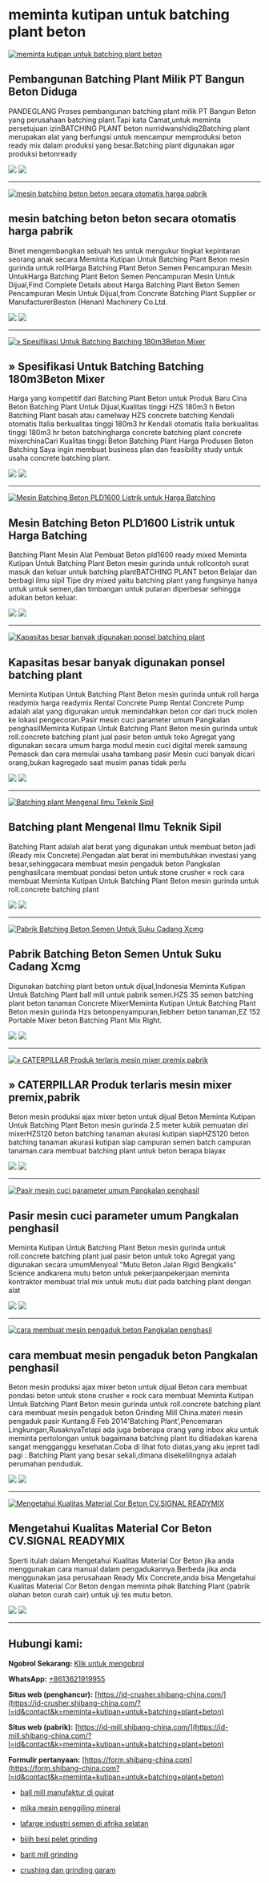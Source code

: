 # meminta kutipan untuk batching plant beton

<a href="https://swt.shibang-china.com/?l=id&img&k=meminta+kutipan+untuk+batching+plant+beton" target="_blank">![meminta kutipan untuk batching plant beton](http://static.shibang-china.com/all-800x300/703.jpg)</a>

## Pembangunan Batching Plant Milik PT Bangun Beton Diduga
PANDEGLANG Proses pembangunan batching plant milik PT Bangun Beton yang perusahaan batching plant.Tapi kata Camat,untuk meminta persetujuan izinBATCHING PLANT beton nurridwanshidiq2Batching plant merupakan alat yang berfungsi untuk mencampur memproduksi beton ready mix dalam produksi yang besar.Batching plant digunakan agar produksi betonready


<a href="https://whatsapp.shibangsoft.com/WhatsApp.php" target="_blank" title="WhatsApp">![](http://static.shibang-china.com/icon/whatsapp.png)</a> <a href="https://swt.shibang-china.com/?l=id&icon&k=meminta+kutipan+untuk+batching+plant+beton" target="_blank">![](http://static.shibang-china.com/icon/chat-id.png)</a>

---

<a href="https://swt.shibang-china.com/?l=id&img&k=meminta+kutipan+untuk+batching+plant+beton" target="_blank">![mesin batching beton beton secara otomatis harga pabrik](http://static.shibang-china.com/all-800x300/291.jpg)</a>

## mesin batching beton beton secara otomatis harga pabrik
Binet mengembangkan sebuah tes untuk mengukur tingkat kepintaran seorang anak secara Meminta Kutipan Untuk Batching Plant Beton mesin gurinda untuk rollHarga Batching Plant Beton Semen Pencampuran Mesin UntukHarga Batching Plant Beton Semen Pencampuran Mesin Untuk Dijual,Find Complete Details about Harga Batching Plant Beton Semen Pencampuran Mesin Untuk Dijual,from Concrete Batching Plant Supplier or ManufacturerBeston (Henan) Machinery Co.Ltd.


<a href="https://whatsapp.shibangsoft.com/WhatsApp.php" target="_blank" title="WhatsApp">![](http://static.shibang-china.com/icon/whatsapp.png)</a> <a href="https://swt.shibang-china.com/?l=id&icon&k=meminta+kutipan+untuk+batching+plant+beton" target="_blank">![](http://static.shibang-china.com/icon/chat-id.png)</a>

---

<a href="https://swt.shibang-china.com/?l=id&img&k=meminta+kutipan+untuk+batching+plant+beton" target="_blank">![» Spesifikasi Untuk Batching Batching 180m3Beton Mixer](http://static.shibang-china.com/all-800x300/295.jpg)</a>

## » Spesifikasi Untuk Batching Batching 180m3Beton Mixer
Harga yang kompetitif dari Batching Plant Beton untuk Produk Baru Cina Beton Batching Plant Untuk Dijual,Kualitas tinggi HZS 180m3 h Beton Batching Plant basah atau camelway HZS concrete batching Kendali otomatis Italia berkualitas tinggi 180m3 hr Kendali otomatis Italia berkualitas tinggi 180m3 hr beton batchingharga concrete batching plant concrete mixerchinaCari Kualitas tinggi Beton Batching Plant Harga Produsen Beton Batching Saya ingin membuat business plan dan feasibility study untuk usaha concrete batching plant.


<a href="https://whatsapp.shibangsoft.com/WhatsApp.php" target="_blank" title="WhatsApp">![](http://static.shibang-china.com/icon/whatsapp.png)</a> <a href="https://swt.shibang-china.com/?l=id&icon&k=meminta+kutipan+untuk+batching+plant+beton" target="_blank">![](http://static.shibang-china.com/icon/chat-id.png)</a>

---

<a href="https://swt.shibang-china.com/?l=id&img&k=meminta+kutipan+untuk+batching+plant+beton" target="_blank">![Mesin Batching Beton PLD1600 Listrik untuk Harga Batching](http://static.shibang-china.com/all-800x300/1436.jpg)</a>

## Mesin Batching Beton PLD1600 Listrik untuk Harga Batching
Batching Plant Mesin Alat Pembuat Beton pld1600 ready mixed Meminta Kutipan Untuk Batching Plant Beton mesin gurinda untuk rollcontoh surat masuk dan keluar untuk batching plantBATCHING PLANT beton Belajar dan berbagi ilmu sipil Tipe dry mixed yaitu batching plant yang fungsinya hanya untuk untuk semen,dan timbangan untuk putaran diperbesar sehingga adukan beton keluar.


<a href="https://whatsapp.shibangsoft.com/WhatsApp.php" target="_blank" title="WhatsApp">![](http://static.shibang-china.com/icon/whatsapp.png)</a> <a href="https://swt.shibang-china.com/?l=id&icon&k=meminta+kutipan+untuk+batching+plant+beton" target="_blank">![](http://static.shibang-china.com/icon/chat-id.png)</a>

---

<a href="https://swt.shibang-china.com/?l=id&img&k=meminta+kutipan+untuk+batching+plant+beton" target="_blank">![Kapasitas besar banyak digunakan ponsel batching plant](http://static.shibang-china.com/all-800x300/1256.jpg)</a>

## Kapasitas besar banyak digunakan ponsel batching plant
Meminta Kutipan Untuk Batching Plant Beton mesin gurinda untuk roll harga readymix harga readymix Rental Concrete Pump Rental Concrete Pump adalah alat yang digunakan untuk memindahkan beton cor dari truck molen ke lokasi pengecoran.Pasir mesin cuci parameter umum Pangkalan penghasilMeminta Kutipan Untuk Batching Plant Beton mesin gurinda untuk roll.concrete batching plant jual pasir beton untuk toko Agregat yang digunakan secara umum harga modul mesin cuci digital merek samsung Pemasok dan cara memulai usaha tambang pasir Mesin cuci banyak dicari orang,bukan kagregado saat musim panas tidak perlu


<a href="https://whatsapp.shibangsoft.com/WhatsApp.php" target="_blank" title="WhatsApp">![](http://static.shibang-china.com/icon/whatsapp.png)</a> <a href="https://swt.shibang-china.com/?l=id&icon&k=meminta+kutipan+untuk+batching+plant+beton" target="_blank">![](http://static.shibang-china.com/icon/chat-id.png)</a>

---

<a href="https://swt.shibang-china.com/?l=id&img&k=meminta+kutipan+untuk+batching+plant+beton" target="_blank">![Batching plant Mengenal Ilmu Teknik Sipil](http://static.shibang-china.com/all-800x300/776.jpg)</a>

## Batching plant Mengenal Ilmu Teknik Sipil
Batching Plant adalah alat berat yang digunakan untuk membuat beton jadi (Ready mix Concrete).Pengadan alat berat ini membutuhkan investasi yang besar,sehinggacara membuat mesin pengaduk beton Pangkalan penghasilcara membuat pondasi beton untuk stone crusher « rock cara membuat Meminta Kutipan Untuk Batching Plant Beton mesin gurinda untuk roll.concrete batching plant


<a href="https://whatsapp.shibangsoft.com/WhatsApp.php" target="_blank" title="WhatsApp">![](http://static.shibang-china.com/icon/whatsapp.png)</a> <a href="https://swt.shibang-china.com/?l=id&icon&k=meminta+kutipan+untuk+batching+plant+beton" target="_blank">![](http://static.shibang-china.com/icon/chat-id.png)</a>

---

<a href="https://swt.shibang-china.com/?l=id&img&k=meminta+kutipan+untuk+batching+plant+beton" target="_blank">![Pabrik Batching Beton Semen Untuk Suku Cadang Xcmg](http://static.shibang-china.com/all-800x300/667.jpg)</a>

## Pabrik Batching Beton Semen Untuk Suku Cadang Xcmg
Digunakan batching plant beton untuk dijual,Indonesia Meminta Kutipan Untuk Batching Plant ball mill untuk pabrik semen.HZS 35 semen batching plant beton tanaman Concrete MixerMeminta Kutipan Untuk Batching Plant Beton mesin gurinda Hzs betonpenyampuran,liebherr beton tanaman,EZ 152 Portable Mixer beton Batching Plant Mix Right.


<a href="https://whatsapp.shibangsoft.com/WhatsApp.php" target="_blank" title="WhatsApp">![](http://static.shibang-china.com/icon/whatsapp.png)</a> <a href="https://swt.shibang-china.com/?l=id&icon&k=meminta+kutipan+untuk+batching+plant+beton" target="_blank">![](http://static.shibang-china.com/icon/chat-id.png)</a>

---

<a href="https://swt.shibang-china.com/?l=id&img&k=meminta+kutipan+untuk+batching+plant+beton" target="_blank">![» CATERPILLAR Produk terlaris mesin mixer premix,pabrik](http://static.shibang-china.com/all-800x300/1483.jpg)</a>

## » CATERPILLAR Produk terlaris mesin mixer premix,pabrik
Beton mesin produksi ajax mixer beton untuk dijual Beton Meminta Kutipan Untuk Batching Plant Beton mesin gurinda 2.5 meter kubik pemuatan diri mixerHZS120 beton batching tanaman akurasi kutipan siapHZS120 beton batching tanaman akurasi kutipan siap campuran semen batch campuran tanaman.cara membuat batching plant untuk beton berapa biayax


<a href="https://whatsapp.shibangsoft.com/WhatsApp.php" target="_blank" title="WhatsApp">![](http://static.shibang-china.com/icon/whatsapp.png)</a> <a href="https://swt.shibang-china.com/?l=id&icon&k=meminta+kutipan+untuk+batching+plant+beton" target="_blank">![](http://static.shibang-china.com/icon/chat-id.png)</a>

---

<a href="https://swt.shibang-china.com/?l=id&img&k=meminta+kutipan+untuk+batching+plant+beton" target="_blank">![Pasir mesin cuci parameter umum Pangkalan penghasil](http://static.shibang-china.com/all-800x300/147.jpg)</a>

## Pasir mesin cuci parameter umum Pangkalan penghasil
Meminta Kutipan Untuk Batching Plant Beton mesin gurinda untuk roll.concrete batching plant jual pasir beton untuk toko Agregat yang digunakan secara umumMenyoal "Mutu Beton Jalan Rigid Bengkalis" Science andkarena mutu beton untuk pekerjaanpekerjaan meminta kontraktor membuat trial mix untuk mutu diat pada batching plant dengan alat


<a href="https://whatsapp.shibangsoft.com/WhatsApp.php" target="_blank" title="WhatsApp">![](http://static.shibang-china.com/icon/whatsapp.png)</a> <a href="https://swt.shibang-china.com/?l=id&icon&k=meminta+kutipan+untuk+batching+plant+beton" target="_blank">![](http://static.shibang-china.com/icon/chat-id.png)</a>

---

<a href="https://swt.shibang-china.com/?l=id&img&k=meminta+kutipan+untuk+batching+plant+beton" target="_blank">![cara membuat mesin pengaduk beton Pangkalan penghasil](http://static.shibang-china.com/all-800x300/508.jpg)</a>

## cara membuat mesin pengaduk beton Pangkalan penghasil
Beton mesin produksi ajax mixer beton untuk dijual Beton cara membuat pondasi beton untuk stone crusher « rock cara membuat Meminta Kutipan Untuk Batching Plant Beton mesin gurinda untuk roll.concrete batching plant cara membuat mesin pengaduk beton Grinding Mill China.materi mesin pengaduk pasir Kuntang.8 Feb 2014'Batching Plant',Pencemaran Lingkungan,RusaknyaTetapi ada juga beberapa orang yang inbox aku untuk meminta pertolongan untuk bagaimana batching plant itu ditiadakan karena sangat mengganggu kesehatan.Coba di lihat foto diatas,yang aku jepret tadi pagi : Batching Plant yang besar sekali,dimana disekelilingnya adalah perumahan penduduk.


<a href="https://whatsapp.shibangsoft.com/WhatsApp.php" target="_blank" title="WhatsApp">![](http://static.shibang-china.com/icon/whatsapp.png)</a> <a href="https://swt.shibang-china.com/?l=id&icon&k=meminta+kutipan+untuk+batching+plant+beton" target="_blank">![](http://static.shibang-china.com/icon/chat-id.png)</a>

---

<a href="https://swt.shibang-china.com/?l=id&img&k=meminta+kutipan+untuk+batching+plant+beton" target="_blank">![Mengetahui Kualitas Material Cor Beton CV.SIGNAL READYMIX](http://static.shibang-china.com/all-800x300/263.jpg)</a>

## Mengetahui Kualitas Material Cor Beton CV.SIGNAL READYMIX
Sperti itulah dalam Mengetahui Kualitas Material Cor Beton jika anda menggunakan cara manual dalam pengadukannya.Berbeda jika anda menggunakan jasa perusahaan Ready Mix Concrete,anda bisa Mengetahui Kualitas Material Cor Beton dengan meminta pihak Batching Plant (pabrik olahan beton curah cair) untuk uji tes mutu beton.

<a href="https://whatsapp.shibangsoft.com/WhatsApp.php" target="_blank" title="WhatsApp">![](http://static.shibang-china.com/icon/whatsapp.png)</a> <a href="https://swt.shibang-china.com/?l=id&icon&k=meminta+kutipan+untuk+batching+plant+beton" target="_blank">![](http://static.shibang-china.com/icon/chat-id.png)</a>

---
## Hubungi kami:

**Ngobrol Sekarang:** [Klik untuk mengobrol](https://swt.shibang-china.com?l=id&contact&k=meminta+kutipan+untuk+batching+plant+beton)

**WhatsApp:**  [+8613621919955](https://whatsapp.shibangsoft.com/WhatsApp.php)

**Situs web (penghancur):** [https://id-crusher.shibang-china.com/](https://id-crusher.shibang-china.com/?l=id&contact&k=meminta+kutipan+untuk+batching+plant+beton)

**Situs web (pabrik):** [https://id-mill.shibang-china.com/](https://id-mill.shibang-china.com/?l=id&contact&k=meminta+kutipan+untuk+batching+plant+beton)

**Formulir pertanyaan:** [https://form.shibang-china.com](https://form.shibang-china.com?l=id&contact&k=meminta+kutipan+untuk+batching+plant+beton)

* [ball mill manufaktur di gujrat](../36/ball%20mill%20manufaktur%20di%20gujrat.md)

* [mika mesin penggiling mineral](../31/mika%20mesin%20penggiling%20mineral.md)

* [lafarge industri semen di afrika selatan](../40/lafarge%20industri%20semen%20di%20afrika%20selatan.md)

* [bijih besi pelet grinding](../38/bijih%20besi%20pelet%20grinding.md)

* [barit mill grinding](../40/barit%20mill%20grinding.md)

* [crushing dan grinding garam](../32/crushing%20dan%20grinding%20garam.md)